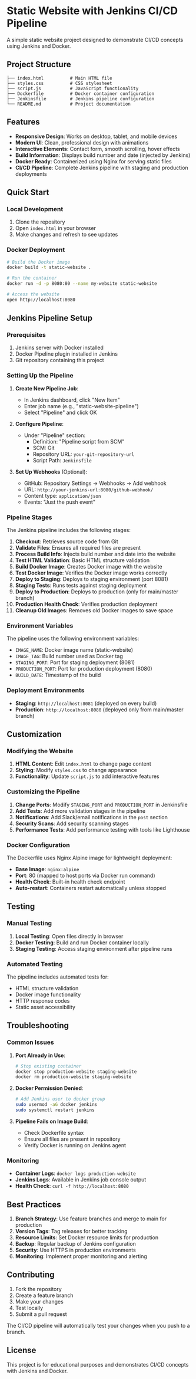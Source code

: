 # Static Website with Jenkins CI/CD Pipeline

A simple static website project designed to demonstrate CI/CD concepts using Jenkins and Docker.

## Project Structure

```
├── index.html          # Main HTML file
├── styles.css          # CSS stylesheet
├── script.js           # JavaScript functionality
├── Dockerfile          # Docker container configuration
├── Jenkinsfile         # Jenkins pipeline configuration
└── README.md           # Project documentation
```

## Features

- **Responsive Design**: Works on desktop, tablet, and mobile devices
- **Modern UI**: Clean, professional design with animations
- **Interactive Elements**: Contact form, smooth scrolling, hover effects
- **Build Information**: Displays build number and date (injected by Jenkins)
- **Docker Ready**: Containerized using Nginx for serving static files
- **CI/CD Pipeline**: Complete Jenkins pipeline with staging and production deployments

## Quick Start

### Local Development

1. Clone the repository
2. Open `index.html` in your browser
3. Make changes and refresh to see updates

### Docker Deployment

```bash
# Build the Docker image
docker build -t static-website .

# Run the container
docker run -d -p 8080:80 --name my-website static-website

# Access the website
open http://localhost:8080
```

## Jenkins Pipeline Setup

### Prerequisites

1. Jenkins server with Docker installed
2. Docker Pipeline plugin installed in Jenkins
3. Git repository containing this project

### Setting Up the Pipeline

1. **Create New Pipeline Job**:
   - In Jenkins dashboard, click "New Item"
   - Enter job name (e.g., "static-website-pipeline")
   - Select "Pipeline" and click OK

2. **Configure Pipeline**:
   - Under "Pipeline" section:
     - Definition: "Pipeline script from SCM"
     - SCM: Git
     - Repository URL: `your-git-repository-url`
     - Script Path: `Jenkinsfile`

3. **Set Up Webhooks** (Optional):
   - GitHub: Repository Settings → Webhooks → Add webhook
   - URL: `http://your-jenkins-url:8080/github-webhook/`
   - Content type: `application/json`
   - Events: "Just the push event"

### Pipeline Stages

The Jenkins pipeline includes the following stages:

1. **Checkout**: Retrieves source code from Git
2. **Validate Files**: Ensures all required files are present
3. **Process Build Info**: Injects build number and date into the website
4. **Test HTML Validation**: Basic HTML structure validation
5. **Build Docker Image**: Creates Docker image with the website
6. **Test Docker Image**: Verifies the Docker image works correctly
7. **Deploy to Staging**: Deploys to staging environment (port 8081)
8. **Staging Tests**: Runs tests against staging deployment
9. **Deploy to Production**: Deploys to production (only for main/master branch)
10. **Production Health Check**: Verifies production deployment
11. **Cleanup Old Images**: Removes old Docker images to save space

### Environment Variables

The pipeline uses the following environment variables:

- `IMAGE_NAME`: Docker image name (static-website)
- `IMAGE_TAG`: Build number used as Docker tag
- `STAGING_PORT`: Port for staging deployment (8081)
- `PRODUCTION_PORT`: Port for production deployment (8080)
- `BUILD_DATE`: Timestamp of the build

### Deployment Environments

- **Staging**: `http://localhost:8081` (deployed on every build)
- **Production**: `http://localhost:8080` (deployed only from main/master branch)

## Customization

### Modifying the Website

1. **HTML Content**: Edit `index.html` to change page content
2. **Styling**: Modify `styles.css` to change appearance
3. **Functionality**: Update `script.js` to add interactive features

### Customizing the Pipeline

1. **Change Ports**: Modify `STAGING_PORT` and `PRODUCTION_PORT` in Jenkinsfile
2. **Add Tests**: Add more validation stages in the pipeline
3. **Notifications**: Add Slack/email notifications in the `post` section
4. **Security Scans**: Add security scanning stages
5. **Performance Tests**: Add performance testing with tools like Lighthouse

### Docker Configuration

The Dockerfile uses Nginx Alpine image for lightweight deployment:

- **Base Image**: `nginx:alpine`
- **Port**: 80 (mapped to host ports via Docker run command)
- **Health Check**: Built-in health check endpoint
- **Auto-restart**: Containers restart automatically unless stopped

## Testing

### Manual Testing

1. **Local Testing**: Open files directly in browser
2. **Docker Testing**: Build and run Docker container locally
3. **Staging Testing**: Access staging environment after pipeline runs

### Automated Testing

The pipeline includes automated tests for:

- HTML structure validation
- Docker image functionality
- HTTP response codes
- Static asset accessibility

## Troubleshooting

### Common Issues

1. **Port Already in Use**:
   ```bash
   # Stop existing container
   docker stop production-website staging-website
   docker rm production-website staging-website
   ```

2. **Docker Permission Denied**:
   ```bash
   # Add Jenkins user to docker group
   sudo usermod -aG docker jenkins
   sudo systemctl restart jenkins
   ```

3. **Pipeline Fails on Image Build**:
   - Check Dockerfile syntax
   - Ensure all files are present in repository
   - Verify Docker is running on Jenkins agent

### Monitoring

- **Container Logs**: `docker logs production-website`
- **Jenkins Logs**: Available in Jenkins job console output
- **Health Check**: `curl -f http://localhost:8080`

## Best Practices

1. **Branch Strategy**: Use feature branches and merge to main for production
2. **Version Tags**: Tag releases for better tracking
3. **Resource Limits**: Set Docker resource limits for production
4. **Backup**: Regular backup of Jenkins configuration
5. **Security**: Use HTTPS in production environments
6. **Monitoring**: Implement proper monitoring and alerting

## Contributing

1. Fork the repository
2. Create a feature branch
3. Make your changes
4. Test locally
5. Submit a pull request

The CI/CD pipeline will automatically test your changes when you push to a branch.

## License

This project is for educational purposes and demonstrates CI/CD concepts with Jenkins and Docker.
